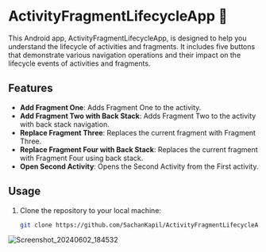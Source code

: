 # ActivityFragmentLifecycleApp 📱

This Android app, ActivityFragmentLifecycleApp, is designed to help you understand the lifecycle of activities and fragments. It includes five buttons that demonstrate various navigation operations and their impact on the lifecycle events of activities and fragments.

## Features

- **Add Fragment One**: Adds Fragment One to the activity.
- **Add Fragment Two with Back Stack**: Adds Fragment Two to the activity with back stack navigation.
- **Replace Fragment Three**: Replaces the current fragment with Fragment Three.
- **Replace Fragment Four with Back Stack**: Replaces the current fragment with Fragment Four using back stack.
- **Open Second Activity**: Opens the Second Activity from the First activity.

## Usage

1. Clone the repository to your local machine:

   ```bash
   git clone https://github.com/SachanKapil/ActivityFragmentLifecycleApp.git


![Screenshot_20240602_184532](https://github.com/SachanKapil/ActivityFragmentLifecycleApp/assets/41327228/194afe4f-5249-4b42-940a-9f657373712e)
